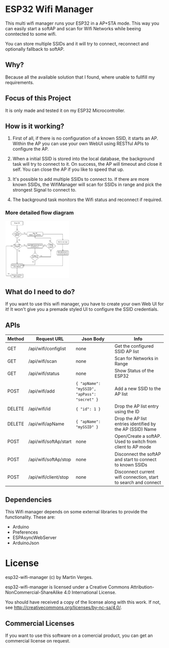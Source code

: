 # ESP32 Wifi Manager 

This multi wifi manager runs your ESP32 in a AP+STA mode.
This way you can easily start a softAP and scan for Wifi Networks while beeing conntected to some wifi.

You can store multiple SSIDs and it will try to connect, reconnect and optionally fallback to softAP.

## Why?

Because all the available solution that I found, where unable to fullfill my requirements.

## Focus of this Project

It is only made and tested it on my ESP32 Microcontroller.

## How is it working?

1) First of all, if there is no configuration of a known SSID, it starts an AP.
   Within the AP you can use your own WebUI using RESTful APIs to configure the AP.

2) When a initial SSID is stored into the local database, the background task will try to connect to it.
   On success, the AP will timeout and close it self.
   You can close the AP if you like to speed that up.

3) It's possible to add multiple SSIDs to connect to.
   If there are more known SSIDs, the WifiManager will scan for SSIDs in range and pick the strongest Signal to connect to.

4) The background task monitors the Wifi status and reconnect if required.

### More detailed flow diagram

<img src="documentation/flow-diagram.png?raw=true" alt="Flow diagram" width="40%">

## What do I need to do?

If you want to use this wifi manager, you have to create your own Web UI for it!
It won't give you a premade styled UI to configure the SSID credentials.

## APIs

| Method | Request URL             | Json Body                                    | Info                                                            |
| ------ | ----------------------- | -------------------------------------------- | --------------------------------------------------------------- |
| GET    | /api/wifi/configlist    | none                                         | Get the configured SSID AP list                                 |
| GET    | /api/wifi/scan          | none                                         | Scan for Networks in Range                                      |
| GET    | /api/wifi/status        | none                                         | Show Status of the ESP32                                        |
| POST   | /api/wifi/add           | `{ "apName": "mySSID", "apPass": "secret" }` | Add a new SSID to the AP list                                   |
| DELETE | /api/wifi/id            | `{ "id": 1 }`                                | Drop the AP list entry using the ID                             |
| DELETE | /api/wifi/apName        | `{ "apName": "mySSID" }`                     | Drop the AP list entries identified by the AP (SSID) Name       |
| POST   | /api/wifi/softAp/start  | none                                         | Open/Create a softAP. Used to switch from client to AP mode     |
| POST   | /api/wifi/softAp/stop   | none                                         | Disconnect the softAP and start to connect to known SSIDs       |
| POST   | /api/wifi/client/stop   | none                                         | Disconnect current wifi connection, start to search and connect |

## Dependencies

This Wifi manager depends on some external libraries to provide the functionality.
These are:

* Arduino 
* Preferences
* ESPAsyncWebServer
* ArduinoJson

# License

esp32-wifi-manager (c) by Martin Verges.

esp32-wifi-manager is licensed under a Creative Commons Attribution-NonCommercial-ShareAlike 4.0 International License.

You should have received a copy of the license along with this work.
If not, see <http://creativecommons.org/licenses/by-nc-sa/4.0/>.

## Commercial Licenses 

If you want to use this software on a comercial product, you can get an commercial license on request.
